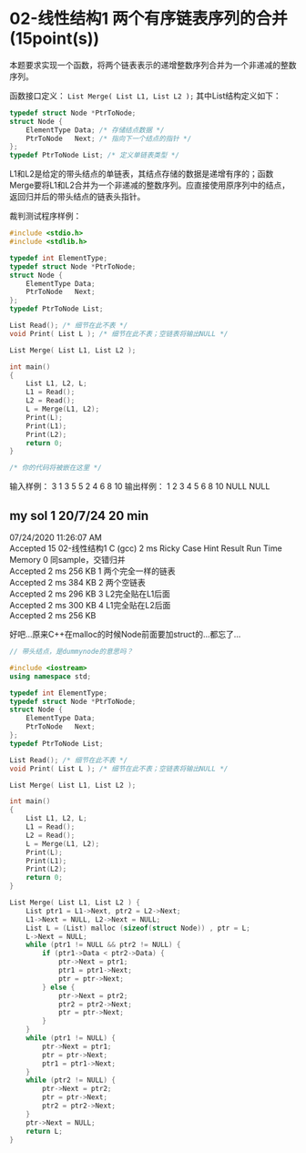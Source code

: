 # 02-线性结构1 两个有序链表序列的合并 (15point(s))

本题要求实现一个函数，将两个链表表示的递增整数序列合并为一个非递减的整数序列。

函数接口定义：
```List Merge( List L1, List L2 );```
其中List结构定义如下：
``` C++
typedef struct Node *PtrToNode;
struct Node {
    ElementType Data; /* 存储结点数据 */
    PtrToNode   Next; /* 指向下一个结点的指针 */
};
typedef PtrToNode List; /* 定义单链表类型 */
```
L1和L2是给定的带头结点的单链表，其结点存储的数据是递增有序的；函数Merge要将L1和L2合并为一个非递减的整数序列。应直接使用原序列中的结点，返回归并后的带头结点的链表头指针。

裁判测试程序样例：
``` C++
#include <stdio.h>
#include <stdlib.h>

typedef int ElementType;
typedef struct Node *PtrToNode;
struct Node {
    ElementType Data;
    PtrToNode   Next;
};
typedef PtrToNode List;

List Read(); /* 细节在此不表 */
void Print( List L ); /* 细节在此不表；空链表将输出NULL */

List Merge( List L1, List L2 );

int main()
{
    List L1, L2, L;
    L1 = Read();
    L2 = Read();
    L = Merge(L1, L2);
    Print(L);
    Print(L1);
    Print(L2);
    return 0;
}

/* 你的代码将被嵌在这里 */
```

输入样例：
3
1 3 5
5
2 4 6 8 10
输出样例：
1 2 3 4 5 6 8 10 
NULL
NULL

## my sol 1     20/7/24     20 min

07/24/2020 11:26:07 AM	
Accepted
15	02-线性结构1	C (gcc)	2 ms	Ricky
Case	Hint	Result	Run Time	Memory
0	同sample，交错归并	
Accepted
2 ms	256 KB
1	两个完全一样的链表	
Accepted
2 ms	384 KB
2	两个空链表	
Accepted
2 ms	296 KB
3	L2完全贴在L1后面	
Accepted
2 ms	300 KB
4	L1完全贴在L2后面	
Accepted
2 ms	256 KB

好吧...原来C++在malloc的时候Node前面要加struct的...都忘了...

``` C++
// 带头结点，是dummynode的意思吗？

#include <iostream>
using namespace std;

typedef int ElementType;
typedef struct Node *PtrToNode;
struct Node {
    ElementType Data;
    PtrToNode   Next;
};
typedef PtrToNode List;

List Read(); /* 细节在此不表 */
void Print( List L ); /* 细节在此不表；空链表将输出NULL */

List Merge( List L1, List L2 );

int main()
{
    List L1, L2, L;
    L1 = Read();
    L2 = Read();
    L = Merge(L1, L2);
    Print(L);
    Print(L1);
    Print(L2);
    return 0;
}

List Merge( List L1, List L2 ) {
    List ptr1 = L1->Next, ptr2 = L2->Next;
    L1->Next = NULL, L2->Next = NULL;
    List L = (List) malloc (sizeof(struct Node)) , ptr = L;
    L->Next = NULL;
    while (ptr1 != NULL && ptr2 != NULL) {
        if (ptr1->Data < ptr2->Data) {
            ptr->Next = ptr1;
            ptr1 = ptr1->Next;
            ptr = ptr->Next;
        } else {
            ptr->Next = ptr2;
            ptr2 = ptr2->Next;
            ptr = ptr->Next;
        }
    }
    while (ptr1 != NULL) {
        ptr->Next = ptr1;
        ptr = ptr->Next;
        ptr1 = ptr1->Next;
    }
    while (ptr2 != NULL) {
        ptr->Next = ptr2;
        ptr = ptr->Next;
        ptr2 = ptr2->Next;
    }
    ptr->Next = NULL;
    return L;
}
```
